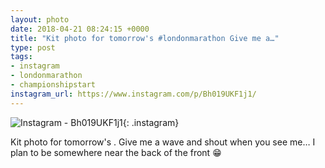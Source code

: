 ```yaml
---
layout: photo
date: 2018-04-21 08:24:15 +0000
title: "Kit photo for tomorrow's #londonmarathon Give me a…"
type: post
tags:
- instagram
- londonmarathon
- championshipstart
instagram_url: https://www.instagram.com/p/Bh019UKF1j1/
---
```


![Instagram - Bh019UKF1j1](https://gonefora.run/img/Bh019UKF1j1.jpg){: .instagram}

Kit photo for tomorrow's . Give me a wave and shout when you see me… I plan to be somewhere near the back of the front 😁  
